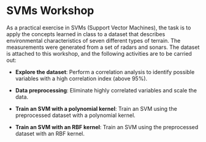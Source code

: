 # SVMs Workshop

As a practical exercise in SVMs (Support Vector Machines), the task is to apply the concepts learned in class to a dataset that describes environmental characteristics of seven different types of terrain. The measurements were generated from a set of radars and sonars. The dataset is attached to this workshop, and the following activities are to be carried out:

- **Explore the dataset**: Perform a correlation analysis to identify possible variables with a high correlation index (above 95%).

- **Data preprocessing**: Eliminate highly correlated variables and scale the data.

- **Train an SVM with a polynomial kernel**: Train an SVM using the preprocessed dataset with a polynomial kernel.

- **Train an SVM with an RBF kernel**: Train an SVM using the preprocessed dataset with an RBF kernel.
